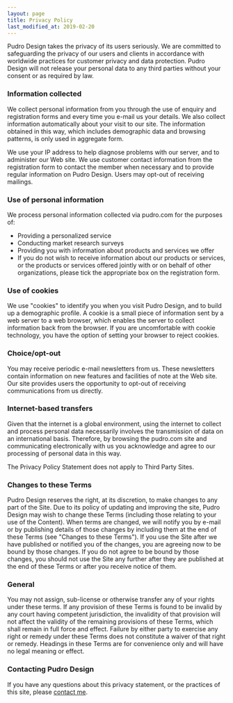 ```yaml
---
layout: page
title: Privacy Policy
last_modified_at: 2019-02-20
---
```

Pudro Design takes the privacy of its users seriously. We are committed to safeguarding the privacy of our users and clients in accordance with worldwide practices for customer privacy and data protection. Pudro Design will not release your personal data to any third parties without your consent or as required by law.

### Information collected

We collect personal information from you through the use of enquiry and registration forms and every time you e-mail us your details. We also collect information automatically about your visit to our site. The information obtained in this way, which includes demographic data and browsing patterns, is only used in aggregate form.

We use your IP address to help diagnose problems with our server, and to administer our Web site. We use customer contact information from the registration form to contact the member when necessary and to provide regular information on Pudro Design. Users may opt-out of receiving mailings.

### Use of personal information

We process personal information collected via pudro.com for the purposes of:
- Providing a personalized service
- Conducting market research surveys
- Providing you with information about products and services we offer
- If you do not wish to receive information about our products or services, or the products or services offered jointly with or on behalf of other organizations, please tick the appropriate box on the registration form.  

### Use of cookies

We use "cookies" to identify you when you visit Pudro Design, and to build up a demographic profile. A cookie is a small piece of information sent by a web server to a web browser, which enables the server to collect information back from the browser. If you are uncomfortable with cookie technology, you have the option of setting your browser to reject cookies.

### Choice/opt-out

You may receive periodic e-mail newsletters from us. These newsletters contain information on new features and facilities of note at the Web site. Our site provides users the opportunity to opt-out of receiving communications from us directly.

### Internet-based transfers

Given that the internet is a global environment, using the internet to collect and process personal data necessarily involves the transmission of data on an international basis. Therefore, by browsing the pudro.com site and communicating electronically with us you acknowledge and agree to our processing of personal data in this way.

The Privacy Policy Statement does not apply to Third Party Sites.

### Changes to these Terms

Pudro Design reserves the right, at its discretion, to make changes to any part of the Site. Due to its policy of updating and improving the site, Pudro Design may wish to change these Terms (including those relating to your use of the Content). When terms are changed, we will notify you by e-mail or by publishing details of those changes by including them at the end of these Terms (see "Changes to these Terms"). If you use the Site after we have published or notified you of the changes, you are agreeing now to be bound by those changes. If you do not agree to be bound by those changes, you should not use the Site any further after they are published at the end of these Terms or after you receive notice of them.

### General

You may not assign, sub-license or otherwise transfer any of your rights under these terms. If any provision of these Terms is found to be invalid by any court having competent jurisdiction, the invalidity of that provision will not affect the validity of the remaining provisions of these Terms, which shall remain in full force and effect. Failure by either party to exercise any right or remedy under these Terms does not constitute a waiver of that right or remedy. Headings in these Terms are for convenience only and will have no legal meaning or effect.

### Contacting Pudro Design

If you have any questions about this privacy statement, or the practices of this site, please [contact me](contact_me.html).